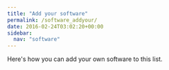 ```yaml
---
title: "Add your software"
permalink: /software_addyour/
date: 2016-02-24T03:02:20+00:00
sidebar:
  nav: "software"
---
```

Here's how you can add your own software to this list.
